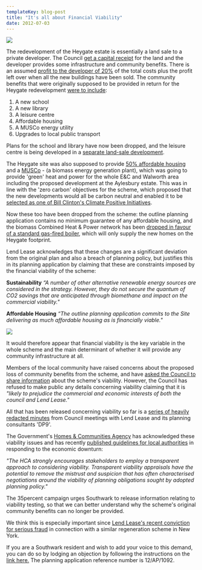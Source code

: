 ```yaml
---
templateKey: blog-post
title: "It's all about Financial Viability"
date: 2012-07-03
---
```

![](http://crappistmartin.github.io/images/hca.png)

The redevelopment of the Heygate estate is essentially a land sale to a private developer. The Council [get a capital receipt](http://crappistmartin.github.io/images/SNarticle.png) for the land and the developer provides some infrastructure and community benefits. There is an assumed [profit to the developer of 20%](http://crappistmartin.github.io/images/spdprofit.png) of the total costs plus the profit left over when all the new buildings have been sold. The community benefits that were originally supposed to be provided in return for the Heygate redevelopment [were to include](http://www.scribd.com/doc/82420796/Southwark-Council-2004-Development-Framework):

1. A new school
2. A new library
3. A leisure centre
4. Affordable housing
5. A MUSCo energy utility
6. Upgrades to local public transport

Plans for the school and library have now been dropped, and the leisure centre is being developed in a [separate land-sale development](http://londonist.com/2012/03/further-elephant-and-castle-plans-revealed.php). 

The Heygate site was also supposed to provide [50% affordable housing](http://localhost:4000/images/southwark_50percentcopy.png) and a [MUSCo](http://www.london-se1.co.uk/news/view/5052) - (a biomass energy generation plant), which was going to provide 'green' heat and power for the whole E&C and Walworth area including the proposed development at the Aylesbury estate. This was in line with the 'zero carbon' objectives for the scheme, which proposed that the new developments would all be carbon neutral and enabled it to be [selected as one of Bill Clinton's Climate Positive Initiatives](http://www.london-se1.co.uk/news/view/6032).

Now these too have been dropped from the scheme: the outline planning application contains no minimum guarantee of any affordable housing, and the biomass Combined Heat & Power network has been [dropped in favour of a standard gas-fired boiler](/2012-06-26-environmental-impact-understatement/), which will only supply the new homes on the Heygate footprint.

Lend Lease acknowledges that these changes are a significant deviation from the original plan and also a breach of planning policy, but justifies this in its planning application by claiming that these are constraints imposed by the financial viability of the scheme:

__Sustainability__
_“A number of other alternative renewable energy sources are considered in the strategy. However, they do not secure the quantum of CO2 savings that are anticipated through biomethane and impact on the commercial viability."_

__Affordable Housing__
_“The outline planning application commits to the Site delivering as much affordable housing as is financially viable."_

![](http://crappistmartin.github.io/images/viabilityminutes.png)

It would therefore appear that financial viability is the key variable in the whole scheme and the main determinant of whether it will provide any community infrastructure at all.


Members of the local community have raised concerns about the proposed loss of community benefits from the scheme, and have [asked the Council to share information](http://www.whatdotheyknow.com/request/viability_assessment_for_plannin#outgoing-205692) about the scheme's viability. However, the Council has refused to make public any details concerning viability claiming that it is _"likely to prejudice the commercial and economic interests of both the council and Lend Lease."_   

All that has been released concerning viability so far is a [series of heavily redacted minutes](http://www.whatdotheyknow.com/request/financial_viability_of_proposed#incoming-288071) from Council meetings with Lend Lease and its planning consultants 'DP9'.

The Government's [Homes & Communities Agency](http://en.wikipedia.org/wiki/Homes_and_Communities_Agency) has acknowledged these viability issues and has recently [published guidelines for local authorities](http://www.homesandcommunities.co.uk/sites/default/files/investment_and_planning_good_practice_note.pdf) in responding to the economic downturn:

_"The HCA strongly encourages stakeholders to employ a transparent approach to considering viability. Transparent viability appraisals have the potential to remove the mistrust and suspicion that has often characterised negotiations around the viability of planning obligations sought by adopted planning policy."_

The 35percent campaign urges Southwark to release information relating to viability testing, so that we can better understand why the scheme's original community benefits can no longer be provided.

We think this is especially important since [Lend Lease's recent conviction for serious fraud](http://crappistmartin.github.io/images/SNLLFraud12July2012.png) in connection with a similar regeneration scheme in New York. 

If you are a Southwark resident and wish to add your voice to this demand, you can do so by lodging an objection by following the instructions on the [link here.](http://www.southwark.gov.uk/info/485/planning_applications/686/comment_on_planning_applications/3) The planning application reference number is 12/AP/1092.


